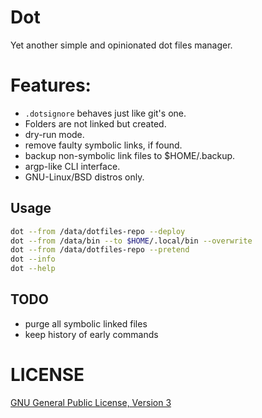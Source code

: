 # Dot
Yet another simple and opinionated dot files manager.

# Features:
 - `.dotsignore` behaves just like git's one.
 - Folders are not linked but created.
 - dry-run mode.
 - remove faulty symbolic links, if found.
 - backup non-symbolic link files to \$HOME/.backup.
 - argp-like CLI interface.
 - GNU-Linux/BSD distros only.

## Usage

```sh
dot --from /data/dotfiles-repo --deploy
dot --from /data/bin --to $HOME/.local/bin --overwrite
dot --from /data/dotfiles-repo --pretend
dot --info
dot --help
```

## TODO
- purge all symbolic linked files
- keep history of early commands

# LICENSE

[GNU General Public License, Version 3](https://www.gnu.org/licenses/gpl-3.0.en.html)
